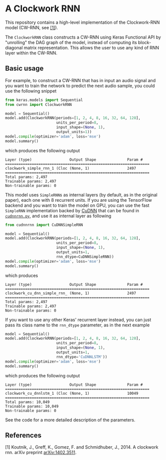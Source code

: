 # A Clockwork RNN #

This repository contains a high-level implementation of the Clockwork-RNN model (CW-RNN, see [[1]](https://arxiv.org/abs/1402.3511)). 

The `ClockworkRNN` class constructs a CW-RNN using Keras Functional API by "unrolling" the DAG graph of the model, instead of computing its block-diagonal matrix representation. This allows the user to use any kind of RNN layer within the CW-RNN.

## Basic usage

For example, to construct a CW-RNN that has in input an audio signal and you want to train the network to predict the next audio sample, you could use the following snippet
```python
from keras.models import Sequential
from cwrnn import ClockworkRNN

model = Sequential()
model.add(ClockworkRNN(periods=[1, 2, 4, 8, 16, 32, 64, 128],
                       units_per_period=8, 
                       input_shape=(None, 1), 
                       output_units=1))
model.compile(optimizer='adam', loss='mse')
model.summary()
```
which produces the following output
```
Layer (type)                 Output Shape              Param #   
=================================================================
clockwork_simple_rnn_1 (Cloc (None, 1)                 2497      
=================================================================
Total params: 2,497
Trainable params: 2,497
Non-trainable params: 0
```

This model uses `SimpleRNN`s as internal layers (by default, as in the original paper), each one with 8 recurrent units. If you are using the TensorFlow backend and you want to train the model on GPU, you can use the fast `SimpleRNN` implementation backed by [CuDNN](https://developer.nvidia.com/cudnn) that can be found in [`cudnnrnn.py`](https://github.com/flandolfi/clockwork-rnn/blob/master/cudnnrnn.py), and use it as internal layer as following
```python
from cudnnrnn import CuDNNSimpleRNN

model = Sequential()
model.add(ClockworkRNN(periods=[1, 2, 4, 8, 16, 32, 64, 128], 
                       units_per_period=8,
                       input_shape=(None, 1), 
                       output_units=1, 
                       rnn_dtype=CuDNNSimpleRNN))
model.compile(optimizer='adam', loss='mse')
model.summary()
```
which produces
```
Layer (type)                 Output Shape              Param #   
=================================================================
clockwork_cu_dnn_simple_rnn_ (None, 1)                 2497      
=================================================================
Total params: 2,497
Trainable params: 2,497
Non-trainable params: 0
```

If you want to use any other Keras' recurrent layer instead, you can just pass its class name to the `rnn_dtype` parameter, as in the next example
```python
model = Sequential()
model.add(ClockworkRNN(periods=[1, 2, 4, 8, 16, 32, 64, 128], 
                       units_per_period=8, 
                       input_shape=(None, 1), 
                       output_units=1, 
                       rnn_dtype='CuDNNLSTM'))
model.compile(optimizer='adam', loss='mse')
model.summary()
```
which produces the following output
```
Layer (type)                 Output Shape              Param #   
=================================================================
clockwork_cu_dnnlstm_1 (Cloc (None, 1)                 10049     
=================================================================
Total params: 10,049
Trainable params: 10,049
Non-trainable params: 0
```

See the code for a more detailed description of the parameters.


## References ##

[1] Koutnik, J., Greff, K., Gomez, F. and Schmidhuber, J., 2014. A clockwork rnn. arXiv preprint [arXiv:1402.3511](https://arxiv.org/abs/1402.3511).